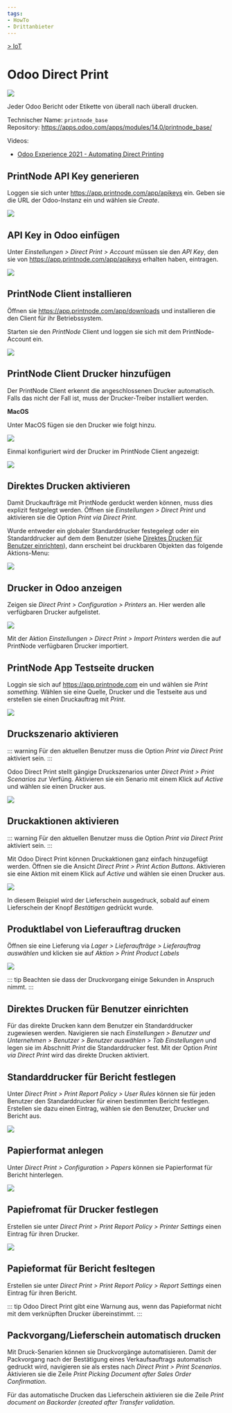 ```yaml
---
tags:
- HowTo
- Drittanbieter
---
```

[> IoT](IoT.md)
# Odoo Direct Print
![](assets/icons_odoo_printnode_base.png)

Jeder Odoo Bericht oder Etikette von überall nach überall drucken.

Technischer Name: `printnode_base`\
Repository: <https://apps.odoo.com/apps/modules/14.0/printnode_base/>

Videos:
* [Odoo Experience 2021 - Automating Direct Printing](https://www.youtube.com/watch?v=6dnHvpsukPg)

## PrintNode API Key generieren

Loggen sie sich unter <https://app.printnode.com/app/apikeys> ein. Geben sie die URL der Odoo-Instanz ein und wählen sie *Create*.

![](assets/Odoo%20Direct%20Print%20Generate%20API%20Key.png)

## API Key in Odoo einfügen

Unter *Einstellungen > Direct Print > Account* müssen sie den *API Key*, den sie von <https://app.printnode.com/app/apikeys> erhalten haben, eintragen.

![](assets/Odoo%20Direct%20Print%20Key%20einfügen.png)

## PrintNode Client installieren

Öffnen sie <https://app.printnode.com/app/downloads> und installieren die den Client für ihr Betriebssystem.

Starten sie den *PrintNode* Client und loggen sie sich mit dem PrintNode-Account ein.

![](assets/PrintNode%20Sign%20In.png)

## PrintNode Client Drucker hinzufügen

Der PrintNode Client erkennt die angeschlossenen Drucker automatisch. Falls das nicht der Fall ist, muss der Drucker-Treiber installiert werden.

**MacOS**

Unter MacOS fügen sie den Drucker wie folgt hinzu.

![](assets/PrintNode%20Mac%20OS%20Drucker%20hinzufügen.png)

Einmal konfiguriert wird der Drucker im PrintNode Client angezeigt:

![](assets/PrintNode%20Client%20Drucker%20anzeigen.png)

## Direktes Drucken aktivieren

Damit Druckaufträge mit PrintNode gerduckt werden können, muss dies explizit festgelegt werden. Öffnen sie *Einstellungen > Direct Print* und aktivieren sie die Option *Print via Direct Print*.

Wurde entweder ein globaler Standarddrucker festegelegt oder ein Standarddrucker auf dem dem Benutzer (siehe [Direktes Drucken für Benutzer einrichten](#Direktes%20Drucken%20für%20Benutzer%20einrichten)), dann erscheint bei druckbaren Objekten das folgende Aktions-Menu:

![](assets/Odoo%20Direct%20Print%20Action%20Menu.png)

## Drucker in Odoo anzeigen

Zeigen sie *Direct Print > Configuration > Printers* an. Hier werden alle verfügbaren Drucker aufgelistet.

![](assets/Odoo%20Direct%20Print%20Beispiel.png)

Mit der Aktion *Einstellungen > Direct Print > Import Printers* werden die auf PrintNode verfügbaren Drucker importiert.

## PrintNode App Testseite drucken

Loggin sie sich auf <https://app.printnode.com> ein und wählen sie *Print something*. Wählen sie eine Quelle, Drucker und die Testseite aus und erstellen sie einen Druckauftrag mit *Print*.

![](assets/Odoo%20Direct%20Print%20Testseite%20drucken.png)

## Druckszenario aktivieren

::: warning
Für den aktuellen Benutzer muss die Option *Print via Direct Print* aktiviert sein.
:::

Odoo Direct Print stellt gängige Druckszenarios unter *Direct Print > Print Scenarios* zur Verfüng. Aktivieren sie ein Senario mit einem Klick auf *Active* und wählen sie einen Drucker aus.

![](assets/Odoo%20Direct%20Print%20Szenario%20aktiviert.png)

## Druckaktionen aktivieren

::: warning
Für den aktuellen Benutzer muss die Option *Print via Direct Print* aktiviert sein.
:::

Mit Odoo Direct Print können Druckaktionen ganz einfach hinzugefügt werden. Öffnen sie die Ansicht *Direct Print > Print Action Buttons*. Aktivieren sie eine Aktion mit einem Klick auf *Active* und wählen sie einen Drucker aus.

![](assets/Odoo%20Direct%20Print%20Buttons.png)

In diesem Beispiel wird der Lieferschein ausgedruck, sobald auf einem Lieferschein der Knopf *Bestätigen* gedrückt wurde.

## Produktlabel von Lieferauftrag drucken

Öffnen sie eine Lieferung via *Lager > Lieferaufträge > Lieferauftrag auswählen* und klicken sie auf *Aktion > Print Product Labels*

![](assets/Odoo%20Direct%20Print%20Producut%20LAbels.png)

::: tip
Beachten sie dass der Druckvorgang einige Sekunden in Anspruch nimmt.
:::

## Direktes Drucken für Benutzer einrichten

Für das direkte Drucken kann dem Benutzer ein Standarddrucker zugewiesen werden. Navigieren sie nach *Einstellungen > Benutzer und Unternehmen > Benutzer > Benutzer auswählen > Tab Einstellungen* und legen sie im Abschnitt *Print* die Standarddrucker fest. Mit der Option *Print via Direct Print* wird das direkte Drucken aktiviert.

## Standarddrucker für Bericht festlegen

Unter *Direct Print > Print Report Policy > User Rules* können sie für jeden Benutzer den Standarddrucker für einen bestimmten Bericht festlegen. Erstellen sie dazu einen Eintrag, wählen sie den Benutzer, Drucker und Bericht aus.

![](assets/Odoo%20Direct%20Print%20Default%20Printer.png)

## Papierformat anlegen

Unter *Direct Print > Configuration > Papers* können sie Papierformat für Bericht hinterlegen.

![](assets/Odoo%20Direct%20Print%20Papers.png)

## Papiefromat für Drucker festlegen

Erstellen sie unter *Direct Print > Print Report Policy > Printer Settings* einen Eintrag für ihren Drucker.

![](assets/Odoo%20Direct%20Print%20Printer%20Settings.png)

## Papieformat für Bericht fesltegen

Erstellen sie unter *Direct Print > Print Report Policy > Report Settings* einen Eintrag für ihren Bericht.

::: tip
Odoo Direct Print gibt eine Warnung aus, wenn das Papieformat nicht mit dem verknüpften Drucker übereinstimmt.
:::

## Packvorgang/Lieferschein automatisch drucken

Mit Druck-Senarien können sie Druckvorgänge automatisieren. Damit der Packvorgang nach der Bestätigung eines Verkaufsauftrags automatisch gedruckt wird, navigieren sie als erstes nach *Direct Print > Print Scenarios*. Aktivieren sie die Zeile *Print Picking Document after Sales Order Confirmation*.

Für das automatische Drucken das Lieferschein aktivieren sie die Zeile *Print document on Backorder (created after Transfer validation*.
